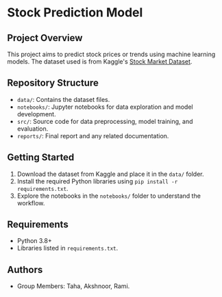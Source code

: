 # Stock Prediction Model

## Project Overview
This project aims to predict stock prices or trends using machine learning models. The dataset used is from Kaggle's [Stock Market Dataset](https://www.kaggle.com/datasets/jacksoncrow/stock-market-dataset/data).

## Repository Structure
- `data/`: Contains the dataset files.
- `notebooks/`: Jupyter notebooks for data exploration and model development.
- `src/`: Source code for data preprocessing, model training, and evaluation.
- `reports/`: Final report and any related documentation.

## Getting Started
1. Download the dataset from Kaggle and place it in the `data/` folder.
2. Install the required Python libraries using `pip install -r requirements.txt`.
3. Explore the notebooks in the `notebooks/` folder to understand the workflow.

## Requirements
- Python 3.8+
- Libraries listed in `requirements.txt`.

## Authors
- Group Members: Taha, Akshnoor, Rami.
